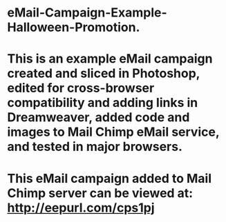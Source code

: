 # eMail-Campaign-Example-Halloween-Promotion.
# This is an example eMail campaign created and sliced in Photoshop, edited for cross-browser compatibility and adding links in Dreamweaver, added code and images to Mail Chimp eMail service, and tested in major browsers.
# This eMail campaign added to Mail Chimp server can be viewed at: http://eepurl.com/cps1pj

